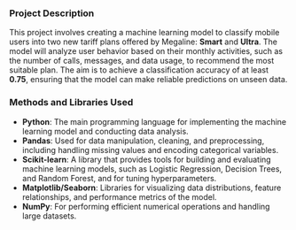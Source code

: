 ### Project Description

This project involves creating a machine learning model to classify mobile users into two new tariff plans offered by Megaline: **Smart** and **Ultra**. The model will analyze user behavior based on their monthly activities, such as the number of calls, messages, and data usage, to recommend the most suitable plan. The aim is to achieve a classification accuracy of at least **0.75**, ensuring that the model can make reliable predictions on unseen data.

### Methods and Libraries Used

- **Python**: The main programming language for implementing the machine learning model and conducting data analysis.
- **Pandas**: Used for data manipulation, cleaning, and preprocessing, including handling missing values and encoding categorical variables.
- **Scikit-learn**: A library that provides tools for building and evaluating machine learning models, such as Logistic Regression, Decision Trees, and Random Forest, and for tuning hyperparameters.
- **Matplotlib/Seaborn**: Libraries for visualizing data distributions, feature relationships, and performance metrics of the model.
- **NumPy**: For performing efficient numerical operations and handling large datasets.
